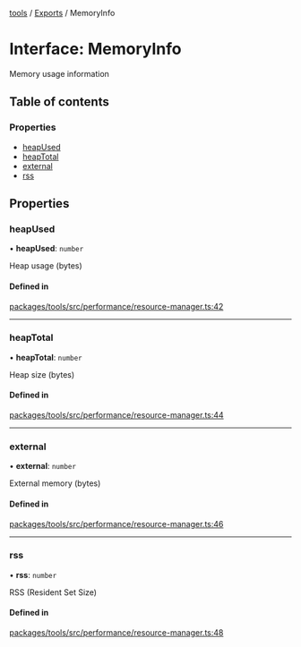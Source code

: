 <!-- 
 ⚠️  AUTO-GENERATED FILE - DO NOT EDIT MANUALLY
 This file is automatically generated by scripts/docs-generator.js
 To make changes, edit the source TypeScript files or update the generator script
-->

[tools](../../) / [Exports](../modules) / MemoryInfo

# Interface: MemoryInfo

Memory usage information

## Table of contents

### Properties

- [heapUsed](MemoryInfo#heapused)
- [heapTotal](MemoryInfo#heaptotal)
- [external](MemoryInfo#external)
- [rss](MemoryInfo#rss)

## Properties

### heapUsed

• **heapUsed**: `number`

Heap usage (bytes)

#### Defined in

[packages/tools/src/performance/resource-manager.ts:42](https://github.com/woojubb/robota/blob/0afecc12922d97d2c8ac7599fd937e359f3be1c5/packages/tools/src/performance/resource-manager.ts#L42)

___

### heapTotal

• **heapTotal**: `number`

Heap size (bytes)

#### Defined in

[packages/tools/src/performance/resource-manager.ts:44](https://github.com/woojubb/robota/blob/0afecc12922d97d2c8ac7599fd937e359f3be1c5/packages/tools/src/performance/resource-manager.ts#L44)

___

### external

• **external**: `number`

External memory (bytes)

#### Defined in

[packages/tools/src/performance/resource-manager.ts:46](https://github.com/woojubb/robota/blob/0afecc12922d97d2c8ac7599fd937e359f3be1c5/packages/tools/src/performance/resource-manager.ts#L46)

___

### rss

• **rss**: `number`

RSS (Resident Set Size)

#### Defined in

[packages/tools/src/performance/resource-manager.ts:48](https://github.com/woojubb/robota/blob/0afecc12922d97d2c8ac7599fd937e359f3be1c5/packages/tools/src/performance/resource-manager.ts#L48)
